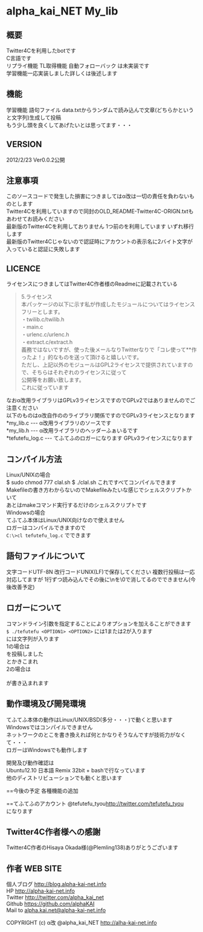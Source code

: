 ﻿alpha_kai_NET My_lib
==================
  
  
概要
------------------
Twitter4Cを利用したbotです  
C言語です  
リプライ機能 TL取得機能 自動フォローバック は未実装です  
学習機能一応実装しました詳しくは後述します  
  
  
機能
-----------------
学習機能  語句ファイル data.txtからランダムで読み込んで文章(どちらかというと文字列)生成して投稿  
もう少し頭を良くしてあげたいとは思ってます・・・  
  
  
VERSION
-----------------
2012/2/23 Ver0.0.2公開  
  
  
注意事項
-----------------
このソースコードで発生した損害につきましてはα改は一切の責任を負わないものとします  
Twitter4Cを利用していますので同封のOLD_README-Twitter4C-ORIGN.txtもあわせてお読みください  
最新版のTwitter4Cを利用しておりません 1つ前のを利用しています いずれ移行します  
最新版のTwitter4Cじゃないので認証時にアカウントの表示名に2バイト文字が入っていると認証に失敗します  
  
  
LICENCE
-----------------
ライセンスにつきましてはTwitter4C作者様のReadmeに記載されている  
>5.ライセンス  
>本パッケージの以下に示す私が作成したモジュールについてはライセンスフリーとします。  
>・twilib.c/twilib.h  
>・main.c  
>・urlenc.c/urlenc.h  
>・extract.c/extract.h  
>義務ではないですが、使った後メールなりTwitterなりで「コレ使って**作ったよ！」的なものを送って頂けると嬉しいです。  
>ただし、上記以外のモジュールはGPL2ライセンスで提供されていますので、そちらはそれぞれのライセンスに従って  
>公開等をお願い致します。  
これに従っています  
  
なおα改用ライブラリはGPLv3ライセンスですのでGPLv2ではありませんのでご注意ください  
以下のものはα改自作ののライブラリ関係ですのでGPLv3ライセンスとなります  
*my_lib.c 	--- α改用ライブラリのソースです  
*my_lib.h       --- α改用ライブラリのヘッダーふぁいるです  
*tefutefu_log.c --- てふてふのロガーになります GPLv3ライセンスになります  
  
  
  
コンパイル方法
-------------------
Linux/UNIXの場合  
    $ sudo chmod 777 clal.sh
    $ ./clal.sh
これですべてコンパイルできます  
Makefileの書き方わからないのでMakefileみたいな感じでシェルスクリプトかいて  
あとはmakeコマンド実行するだけのシェルスクリプトです  
Windowsの場合  
てふてふ本体はLinux/UNIX向けなので使えません  
ロガーはコンパイルできますので  
`C:\>cl tefutefu_log.c`
でできます  
  
  
語句ファイルについて
-------------------
文字コードUTF-8N 改行コードUNIX(LF)で保存してください
複数行投稿は一応対応してますが 1行ずつ読み込んでその後に\nを\0で消してるのでできません(今後改善予定)
  
  
ロガーについて
-------------------
コマンドライン引数を指定することによりオプションを加えることができます  
`$ ./tefutefu <OPTION1> <OPTION2>`
<OPTION1>には1または2が入ります  
<OPTION2>には文字列が入ります  
1の場合は  
<OPTION2>を投稿しました  
とかきこまれ  
2の場合は  
<OPTION2>  
が書き込まれます  
  
  
動作環境及び開発環境
--------------------
てふてふ本体の動作はLinux/UNIX/BSD(多分・・・)で動くと思います  
Windowsではコンパイルできません  
ネットワークのとこを書き換えれば何とかなりそうなんですが技術力がなくて・・・  
ロガーはWindowsでも動作します  
  
開発及び動作確認は  
Ubuntu12.10 日本語 Remix 32bit + bashで行なっています  
他のディストリビューションでも動くと思います  
  
  
==今後の予定
各種機能の追加  

==てふてふのアカウント
@tefutefu_tyou<http://twitter.com/tefutefu_tyou>  
になります  
  
  	
Twitter4C作者様への感謝
-------------------
Twitter4C作者のHisaya Okada様(@Plemling138)ありがとうございます  
  
  
作者 WEB SITE
-------------------

個人ブログ <http://blog.alpha-kai-net.info>  
HP <http://alpha-kai-net.info>  
Twitter <http://twitter.com/alpha_kai_net>  
Github <https://github.com/alphaKAI>  
Mail to <alpha.kai.net@alpha-kai-net.info>




COPYRIGHT (c) α改 @alpha_kai_NET http://alha-kai-net.info

